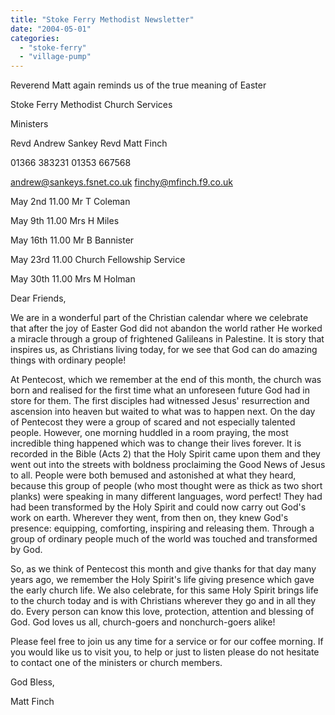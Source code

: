 ```yaml
---
title: "Stoke Ferry Methodist Newsletter"
date: "2004-05-01"
categories: 
  - "stoke-ferry"
  - "village-pump"
---
```


Reverend Matt again reminds us of the true meaning of Easter

Stoke Ferry Methodist Church Services

Ministers

Revd Andrew Sankey Revd Matt Finch

01366 383231 01353 667568

andrew@sankeys.fsnet.co.uk finchy@mfinch.f9.co.uk

May 2nd 11.00 Mr T Coleman

May 9th 11.00 Mrs H Miles

May 16th 11.00 Mr B Bannister

May 23rd 11.00 Church Fellowship Service

May 30th 11.00 Mrs M Holman

Dear Friends,

We are in a wonderful part of the Christian calendar where we celebrate that after the joy of Easter God did not abandon the world rather He worked a miracle through a group of frightened Galileans in Palestine. It is story that inspires us, as Christians living today, for we see that God can do amazing things with ordinary people!

At Pentecost, which we remember at the end of this month, the church was born and realised for the first time what an unforeseen future God had in store for them. The first disciples had witnessed Jesus' resurrection and ascension into heaven but waited to what was to happen next. On the day of Pentecost they were a group of scared and not especially talented people. However, one morning huddled in a room praying, the most incredible thing happened which was to change their lives forever. It is recorded in the Bible (Acts 2) that the Holy Spirit came upon them and they went out into the streets with boldness proclaiming the Good News of Jesus to all. People were both bemused and astonished at what they heard, because this group of people (who most thought were as thick as two short planks) were speaking in many different languages, word perfect! They had had been transformed by the Holy Spirit and could now carry out God's work on earth. Wherever they went, from then on, they knew God's presence: equipping, comforting, inspiring and releasing them. Through a group of ordinary people much of the world was touched and transformed by God.

So, as we think of Pentecost this month and give thanks for that day many years ago, we remember the Holy Spirit's life giving presence which gave the early church life. We also celebrate, for this same Holy Spirit brings life to the church today and is with Christians wherever they go and in all they do. Every person can know this love, protection, attention and blessing of God. God loves us all, church-goers and nonchurch-goers alike!

Please feel free to join us any time for a service or for our coffee morning. If you would like us to visit you, to help or just to listen please do not hesitate to contact one of the ministers or church members.

God Bless,

Matt Finch
